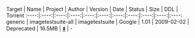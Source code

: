 Target | Name | Project | Author  | Version | Date | Status | Size | DDL | Torrent
:----:|:----:|:----:|:----:|:----:|:----:|:----:|:----:|:----:|:----:|:----:
generic | imagetestsuite-all | imagetestsuite | Google | 1.01 | 2009-02-02 | Deprecated | 16.5MB | [:arrow_down:](https://storage.googleapis.com/google-code-archive-downloads/v2/code.google.com/imagetestsuite/imagetestsuite-all-1.01.tar.gz) | -
